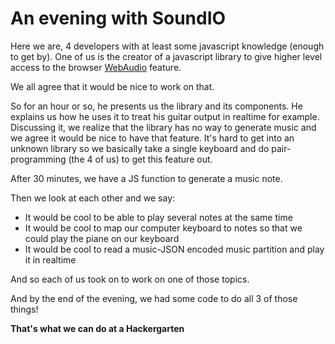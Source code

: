 # An evening with SoundIO

Here we are, 4 developers with at least some javascript knowledge (enough to get by). One of us is
the creator of a javascript library to give higher level access to the browser
[WebAudio](https://developer.mozilla.org/en-US/docs/Web/API/Web_Audio_API) feature.

We all agree that it would be nice to work on that.

So for an hour or so, he presents us the library and its components. He explains us how he uses it
to treat his guitar output in realtime for example. Discussing it, we realize that the library has
no way to generate music and we agree it would be nice to have that feature. It's hard to get into
an unknown library so we basically take a single keyboard and do pair-programming (the 4 of us) to
get this feature out.

After 30 minutes, we have a JS function to generate a music note.

Then we look at each other and we say:
* It would be cool to be able to play several notes at the same time
* It would be cool to map our computer keyboard to notes so that we could play the piane on our
  keyboard
* It would be cool to read a music-JSON encoded music partition and play it in realtime

And so each of us took on to work on one of those topics.

And by the end of the evening, we had some code to do all 3 of those things!

**That's what we can do at a Hackergarten**
